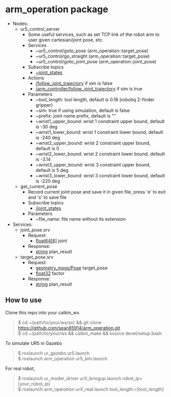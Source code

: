 # arm_operation package
* Nodes:
  * ur5_control_server
    * Some useful services, such as set TCP link of the robot arm to user given cartesian/joint pose, etc.
    * Services
      * ~ur5_control/goto_pose (arm_operation::target_pose)
      * ~ur5_control/go_straight (arm_operation::target_pose)
      * ~ur5_control/goto_joint_pose (arm_operation::joint_pose)
    * Subscribe topics
      * [~joint_states](http://docs.ros.org/melodic/api/sensor_msgs/html/msg/JointState.html)
    * Actions
      * [/follow_joint_trajectory](http://docs.ros.org/api/control_msgs/html/action/FollowJointTrajectory.html) if sim is false
      * [/arm_controller/follow_joint_trajectory](http://docs.ros.org/api/control_msgs/html/action/FollowJointTrajectory.html) if sim is true
    * Parameters
      * ~tool_length: tool length, default is 0.18 (robotiq 2-finder gripper)
      * ~sim: true if using simulation, default is false
      * ~prefix: joint name prefix, default is ""
      * ~wrist1_upper_bound: wrist 1 constraint upper bound, default is -30 deg
      * ~wrist1_lower_bound: wrist 1 constraint lower bound, default is -240 deg
      * ~wrist2_upper_bound: wrist 2 constraint upper bound, default is 0
      * ~wrist2_lower_bound: wrist 2 constraint lower bound, default is -3.14
      * ~wrist3_upper_bound: wrist 3 constraint upper bound, default is 5 deg
      * ~wrist3_lower_bound: wrist 3 constraint lower bound, default is -220 deg
  * get_current_pose
    * Record current joint pose and save it in given file, press 'e' to exit and 's' to save file
    * Subscribe topics
      * [/joint_states](http://docs.ros.org/melodic/api/sensor_msgs/html/msg/JointState.html)
    * Parameters
      * ~file_name: file name without its extension
* Services:
  * joint_pose.srv
    * Request:
      * [float64[6]](http://docs.ros.org/jade/api/std_msgs/html/msg/Float64.html) joint
    * Response:
      * [string](http://docs.ros.org/jade/api/std_msgs/html/msg/String.html) plan_result
  * target_pose.srv
    * Request:
      * [geometry_msgs/Pose](http://docs.ros.org/lunar/api/geometry_msgs/html/msg/Pose.html) target_pose
      * [float32](http://docs.ros.org/jade/api/std_msgs/html/msg/Float32.html) factor
    * Response:
      * [string](http://docs.ros.org/jade/api/std_msgs/html/msg/String.html) plan_result
      
      
## How to use
Clone this repo into your catkin_ws
> $ cd ~/path/to/your/ws/src && git clone https://github.com/sean85914/arm_operation.git  
> $ cd ~/path/to/your/ws && catkin_make && source devel/setup.bash


To simulate UR5 in Gazebo
> $ roslaunch ur_gazebo ur5.launch  
> $ roslaunch arm_operation ur5_sim.launch

For real robot,
> $ roslaunch ur_moder_driver urX_bringup.launch robot_ip=[your_robot_ip]  
> $ roslaunch arm_operation urX_real.launch tool_length:=[tool_length]

